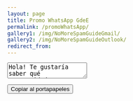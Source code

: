 ```yaml
---
layout: page
title: Promo WhatsApp GdeE
permalink: /promoWhatsApp/
gallery1: /img/NoMoreSpamGuideGmail/
gallery2: /img/NoMoreSpamGuideOutlook/
redirect_from:
---
```

<!-- The text field -->
<textarea readonly id="myInput">Hola! Te gustaría saber qué oportunidades extracurriculares tienes estudiando física? 👩‍💼👨‍💼 Tienes ganas de conocer otrxs estudiantes de España y del mundo?  Eso y mucho más perseguimos en el Grupo de Estudiantes (GdeE) de la RSEF. Yo ya formo parte del GdeE, he participado en algunas actividades y es muy recomendable! E incluso podemos montar eventos muy interesantes en nuestra universidad! ¿Te animas a unirte? 🚀 Échale un ojo a: [https://youtu.be/B327Xucbb30](https://youtu.be/B327Xucbb30)<br>Y a nuestras redes:<br>Twitter [https://twitter.com/estudiantesrsef?lang=ca](https://twitter.com/estudiantesrsef?lang=ca)<br>Instagram [https://www.instagram.com/estudiantesrsef/](https://www.instagram.com/estudiantesrsef/)<br>Y web: [https://estudiantes.rsef.es/](https://estudiantes.rsef.es/)</textarea>

<!-- The button used to copy the text -->
<button onclick="myFunction()" class="btn-large waves-effect waves-light">Copiar al portapapeles</button>

<script>
function myFunction() {
  /* Get the text field */
  var copyText = document.getElementById("myInput");

  /* Select the text field */
  copyText.select();
  copyText.setSelectionRange(0, 99999); /* For mobile devices */

   /* Copy the text inside the text field */
  navigator.clipboard.writeText(copyText);

  /* Alert the copied text */
  alert("Copied the text: " + copyText);
}
</script>
